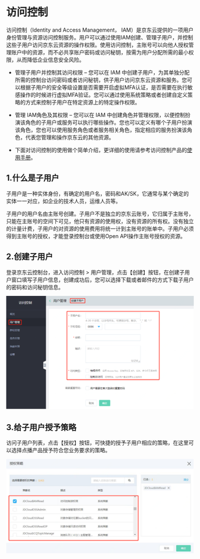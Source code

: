 # 访问控制

   访问控制（Identity and Access Management， IAM）是京东云提供的一项用户身份管理与资源访问控制服务。用户可以通过使用IAM创建、管理子用户，并控制这些子用户访问京东云资源的操作权限。使用访问控制，主账号可以向他人授权管理账户中的资源，而不必共享账户密码或访问秘钥，按需为用户分配所需的最小权限，从而降低企业信息安全风险。

-   管理子用户并控制其访问权限 – 您可以在 IAM 中创建子用户，为其单独分配所需的控制台访问密码或者访问秘钥，供子用户访问京东云资源和服务。您可以根据子用户的安全等级设置是否需要开启虚拟MFA认证，是否需要在执行敏感操作的时候进行虚拟MFA验证。您可以通过使用系统策略或者创建自定义策略的方式来控制子用户在特定资源上的特定操作权限。

-   管理 IAM角色及其权限 – 您可以在 IAM 中创建角色并管理权限，以便控制扮演该角色的子用户或服务可以执行哪些操作。您也可以定义有哪个子用户扮演该角色，您也可以使用服务角色或者服务相关角色，指定相应的服务扮演该角色，代表您管理和操作京东云的其他资源。

-   下面对访问控制的使用做个简单介绍，更详细的使用请参考访问控制产品的[使用手册](https://docs.jdcloud.com/cn/iam/product-overview)。

## 1.什么是子用户

子用户是一种实体身份，有确定的用户名，密码和AK/SK，它通常与某个确定的实体一一对应，如企业的技术人员，运维人员等。

子用户的用户名由主账号创建。子用户不是独立的京东云账号，它归属于主账号，只能在主账号的空间下可见，他只有资源的使用权，没有资源的所有权。没有独立的计量计费，子用户的对资源的使用费用将统一计到主账号的账单中。子用户必须得到主账号的授权，才能登录控制台或使用Open API操作主账号授权的资源。

## 2.创建子用户

登录京东云控制台，进入访问控制 > 用户管理，点击【创建】按钮，在创建子用户窗口填写子用户信息，创建成功后，您可以选择下载或者邮件的方式下载子用户的密码和访问秘钥信息。

![访问控制-子用户创建.png](../../../../image/Video-on-Demand/访问控制-子用户创建.png)

## 3.给子用户授予策略

访问子用户列表，点击【授权】按钮，可快捷的授予子用户相应的策略，在这里可以选择点播产品授予符合您业务要求的策略。

![访问控制-策略授权.png](../../../../image/Video-on-Demand/访问控制-策略授权.png)

